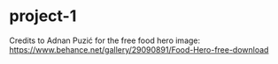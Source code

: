 # project-1





Credits to Adnan Puzić for the free food hero image: https://www.behance.net/gallery/29090891/Food-Hero-free-download